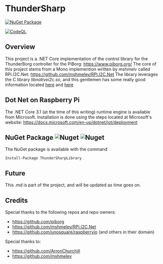 # ThunderSharp

[![NuGet Package](https://github.com/crazycga/ThunderSharp/actions/workflows/dotnet.yml/badge.svg)](https://github.com/crazycga/ThunderSharp/actions/workflows/dotnet.yml)

[![CodeQL](https://github.com/crazycga/ThunderSharp/actions/workflows/codeql-analysis.yml/badge.svg)](https://github.com/crazycga/ThunderSharp/actions/workflows/codeql-analysis.yml)

## Overview
This project is a .NET Core implementation of the control library for the ThunderBorg controller for the PiBorg: https://www.piborg.org/
The core of this project stems from a Mono implemention written by mshmelv called RPi.I2C.Net: https://github.com/mshmelev/RPi.I2C.Net
The library leverages the C library *libnativei2c.so*, and this gentlemen has some really good information located [here](http://blog.mshmelev.com/2013/06/connecting-raspberry-pi-and-arduino-software.html) and [here](http://blog.mshmelev.com/2013/06/connecting-raspberry-pi-and-arduino.html)

## Dot Net on Raspberry Pi
The .NET Core 3.1 (at the time of this writing) runtime engine is available from Microsoft.  Installation is done using the steps
located at Microsoft's website: https://docs.microsoft.com/en-us/dotnet/iot/deployment

## NuGet Package  ![Nuget](https://img.shields.io/nuget/v/ThunderSharpLibrary)  ![Nuget](https://img.shields.io/nuget/dt/ThunderSharpLibrary)

The NuGet package is available with the command 

`Install-Package ThunderSharpLibrary`

## Future
This .md is part of the project, and will be updated as time goes on.

## Credits
Special thanks to the following repos and repo owners:
- https://github.com/piborg
- https://github.com/mshmelev/RPi.I2C.Net
- https://github.com/unosquare/raspberryio (and others in their domain)

Special thanks to:
- https://github.com/ArronChurchill
- https://github.com/mshmelev

